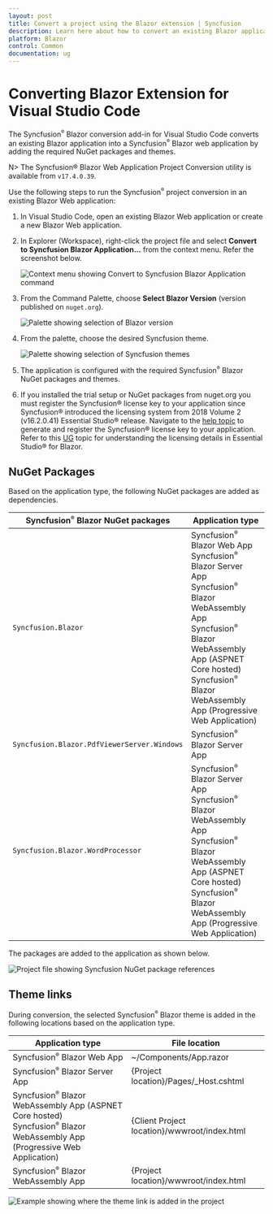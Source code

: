 ```yaml
---
layout: post
title: Convert a project using the Blazor extension | Syncfusion
description: Learn here about how to convert an existing Blazor application into a Syncfusion Blazor application using the Blazor extension for Visual Studio Code.
platform: Blazor
control: Common
documentation: ug
---
```


# Converting Blazor Extension for Visual Studio Code

The Syncfusion<sup style="font-size:70%">&reg;</sup> Blazor conversion add-in for Visual Studio Code converts an existing Blazor application into a Syncfusion<sup style="font-size:70%">&reg;</sup> Blazor web application by adding the required NuGet packages and themes.

N> The Syncfusion® Blazor Web Application Project Conversion utility is available from `v17.4.0.39`.

Use the following steps to run the Syncfusion<sup style="font-size:70%">&reg;</sup> project conversion in an existing Blazor Web application:

1. In Visual Studio Code, open an existing Blazor Web application or create a new Blazor Web application.

2. In Explorer (Workspace), right-click the project file and select **Convert to Syncfusion Blazor Application...** from the context menu. Refer the screenshot below.

    ![Context menu showing Convert to Syncfusion Blazor Application command](images/Conversion.PNG)

3. From the Command Palette, choose **Select Blazor Version** (version published on `nuget.org`).

    ![Palette showing selection of Blazor version](images/VersionSelection.PNG)

4. From the palette, choose the desired Syncfusion theme.

    ![Palette showing selection of Syncfusion themes](images/ChooseThemes.PNG)

5. The application is configured with the required Syncfusion<sup style="font-size:70%">&reg;</sup> Blazor NuGet packages and themes.

6. If you installed the trial setup or NuGet packages from nuget.org you must register the Syncfusion® license key to your application since Syncfusion® introduced the licensing system from 2018 Volume 2 (v16.2.0.41) Essential Studio® release. Navigate to the [help topic](https://help.syncfusion.com/common/essential-studio/licensing/overview#how-to-generate-syncfusion-license-key) to generate and register the Syncfusion® license key to your application. Refer to this [UG](https://blazor.syncfusion.com/documentation/getting-started/license-key/overview) topic for understanding the licensing details in Essential Studio® for Blazor.

## NuGet Packages

Based on the application type, the following NuGet packages are added as dependencies.

| Syncfusion<sup style="font-size:70%">&reg;</sup> Blazor NuGet packages  | Application type  |
|---|---|
| `Syncfusion.Blazor`  | Syncfusion<sup style="font-size:70%">&reg;</sup> Blazor Web App <br/> Syncfusion<sup style="font-size:70%">&reg;</sup> Blazor Server App <br/> Syncfusion<sup style="font-size:70%">&reg;</sup> Blazor WebAssembly App <br/> Syncfusion<sup style="font-size:70%">&reg;</sup> Blazor WebAssembly App (ASPNET Core hosted) <br/> Syncfusion<sup style="font-size:70%">&reg;</sup> Blazor WebAssembly App (Progressive Web Application)|
| `Syncfusion.Blazor.PdfViewerServer.Windows`  | Syncfusion<sup style="font-size:70%">&reg;</sup> Blazor Server App  |
| `Syncfusion.Blazor.WordProcessor`  | Syncfusion<sup style="font-size:70%">&reg;</sup> Blazor Server App <br/> Syncfusion<sup style="font-size:70%">&reg;</sup> Blazor WebAssembly App <br/> Syncfusion<sup style="font-size:70%">&reg;</sup> Blazor WebAssembly App (ASPNET Core hosted) <br/> Syncfusion<sup style="font-size:70%">&reg;</sup> Blazor WebAssembly App (Progressive Web Application)|

The packages are added to the application as shown below.

![Project file showing Syncfusion NuGet package references](images/NuGetPackage.png)

## Theme links

During conversion, the selected Syncfusion<sup style="font-size:70%">&reg;</sup> Blazor theme is added in the following locations based on the application type.

| Application type  | File location  |
|---|---|
| Syncfusion<sup style="font-size:70%">&reg;</sup> Blazor Web App | ~/Components/App.razor |
| Syncfusion<sup style="font-size:70%">&reg;</sup> Blazor Server App | {Project location}/Pages/_Host.cshtml |
| Syncfusion<sup style="font-size:70%">&reg;</sup> Blazor WebAssembly App (ASPNET Core hosted) <br/> Syncfusion<sup style="font-size:70%">&reg;</sup> Blazor WebAssembly App (Progressive Web Application)| {Client Project location}/wwwroot/index.html  |
| Syncfusion<sup style="font-size:70%">&reg;</sup> Blazor WebAssembly App  | {Project location}/wwwroot/index.html|

![Example showing where the theme link is added in the project](images/CDNLink.png)
